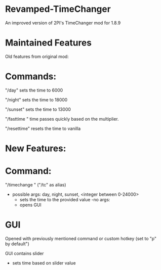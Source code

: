 # Revamped-TimeChanger
An improved version of 2PI's TimeChanger mod for 1.8.9

# Maintained Features
Old features from original mod:

# Commands:
"/day" sets the time to 6000

"/night" sets the time to 18000

"/sunset" sets the time to 13000

"/fasttime <multiplier>" time passes quickly based on the multiplier.
  
"/resettime" resets the time to vanilla

# New Features:

# Command:
"/timechange <args>" ("/tc" as alias)
  - possible args: day, night, sunset, <integer between 0-24000>
    - sets the time to the provided value
  -no args:
    - opens GUI

# GUI
Opened with previously mentioned command or custom hotkey (set to "p" by default")

GUI contains slider
  - sets time based on slider value

